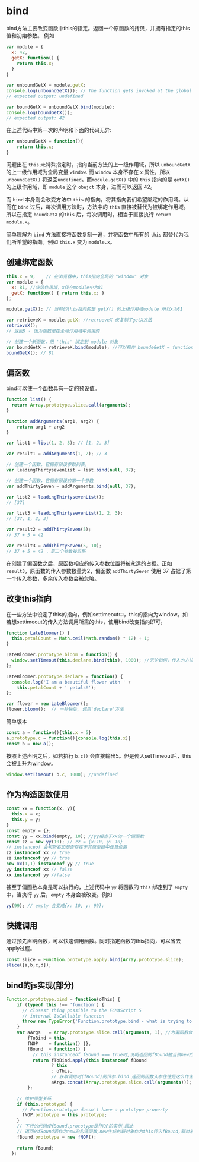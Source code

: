 # bind
bind方法主要改变函数中this的指定。返回一个原函数的拷贝，并拥有指定的this值和初始参数。
例如
```js
var module = {
  x: 42,
  getX: function() {
    return this.x;
  }
}

var unboundGetX = module.getX;
console.log(unboundGetX()); // The function gets invoked at the global scope
// expected output: undefined

var boundGetX = unboundGetX.bind(module);
console.log(boundGetX());
// expected output: 42
```
在上述代码中第一次的声明和下面的代码无异:
```js
var unboundGetX = function(){
    return this.x;
}
```
问题出在 `this` 未特殊指定时，指向当前方法的上一级作用域，所以 `unboundGetX` 的上一级作用域为全局变量 `window`. 而 `window` 本身不存在 `x` 属性，所以 `unboundGetX()` 将返回`undefined`。而`module.getX()` 中的 `this` 指向的是 `getX()` 的上级作用域，即 `module` 这个 `obejct` 本身，进而可以返回 42。

而 `bind` 本身则会改变方法中 `this` 的指向，将其指向我们希望绑定的作用域。从而在 `bind` 过后，每次调用方法时，方法中的 `this` 直接被替代为被绑定作用域。所以在指定 `boundGetX` 的`this` 后，每次调用时，相当于直接执行 `return module.x`。

简单理解为 `bind` 方法直接将函数复制一遍，并将函数中所有的 `this` 都替代为我们所希望的指向。例如 `this.x` 变为 `module.x`。

## 创建绑定函数
```js
this.x = 9;    // 在浏览器中，this指向全局的 "window" 对象
var module = {
  x: 81, //块级作用域，x仅在module中为81
  getX: function() { return this.x; }
};

module.getX(); // 当前的this指向的是 getX() 的上级作用域module 所以x为81

var retrieveX = module.getX; //retrueveX 仅复制了getX方法
retrieveX();
// 返回9 - 因为函数是在全局作用域中调用的

// 创建一个新函数，把 'this' 绑定到 module 对象
var boundGetX = retrieveX.bind(module); //可以视作 boundeGetX = function(){return module.x}
boundGetX(); // 81
```

## 偏函数
bind可以使一个函数具有一定的预设值。
```js
function list() {
  return Array.prototype.slice.call(arguments);
}

function addArguments(arg1, arg2) {
    return arg1 + arg2
}

var list1 = list(1, 2, 3); // [1, 2, 3]

var result1 = addArguments(1, 2); // 3

// 创建一个函数，它拥有预设参数列表。
var leadingThirtysevenList = list.bind(null, 37);

// 创建一个函数，它拥有预设的第一个参数
var addThirtySeven = addArguments.bind(null, 37); 

var list2 = leadingThirtysevenList(); 
// [37]

var list3 = leadingThirtysevenList(1, 2, 3); 
// [37, 1, 2, 3]

var result2 = addThirtySeven(5); 
// 37 + 5 = 42 

var result3 = addThirtySeven(5, 10);
// 37 + 5 = 42 ，第二个参数被忽略
```
在创建了偏函数之后，原函数相应的传入参数位置将被永远的占据。正如 `result3`，原函数的传入参数数量为2，偏函数 `addThirtySeven` 使用 37 占据了第一个传入参数，多余传入参数会被忽略。 

## 改变this指向
在一些方法中设定了this的指向，例如settimeout中，this的指向为window。如若想settimeout的传入方法调用所需的this，使用bind改变指向即可。
```js
function LateBloomer() {
  this.petalCount = Math.ceil(Math.random() * 12) + 1;
}

LateBloomer.prototype.bloom = function() {
  window.setTimeout(this.declare.bind(this), 1000); //无论如何，传入的方法都会被直接提升作用域至全局变量。所以如果不绑定this，this将直接指向window。
};

LateBloomer.prototype.declare = function() {
  console.log('I am a beautiful flower with ' +
    this.petalCount + ' petals!');
};

var flower = new LateBloomer();
flower.bloom();  // 一秒钟后, 调用'declare'方法
```
简单版本
```js
const a = function(){this.x = 5}
a.prototype.c = function(){console.log(this.x)}
const b = new a();
```
按照上述声明之后，如若执行 `b.c()` 会直接输出5。但是传入setTimeout后，this会被上升为window。
```js
window.setTimeout( b.c, 1000); //undefined
```

## 作为构造函数使用
```js
const xx = function(x, y){
  this.x = x;
  this.y = y;
}
const empty = {};
const yy = xx.bind(empty, 10); //yy相当于xx的一个偏函数
const zz = new yy(10); // zz = {x:10, y: 10}
// instanceof 会判断右边是否存在于其原型链中任意位置
zz instanceof xx // true
zz instanceof yy // true
new xx(1,1) instanceof yy // true
yy instanceof xx // false
xx instanceof yy //false
```
甚至于偏函数本身是可以执行的，上述代码中 `yy` 将函数的 `this` 绑定到了 `empty` 中，当执行 `yy` 后，`empty` 本身会被改变。例如
```js
yy(99); // empty 会变成{x: 10, y: 99};
```

## 快捷调用
通过预先声明函数，可以快速调用函数。同时指定函数的this指向，可以省去apply过程。
```js
const slice = Function.prototype.apply.bind(Array.prototype.slice);
slice([a,b,c,d]);
```

## bind的js实现(部分)
```js
Function.prototype.bind = function(oThis) {
    if (typeof this !== 'function') {
      // closest thing possible to the ECMAScript 5
      // internal IsCallable function
      throw new TypeError('Function.prototype.bind - what is trying to be bound is not callable');
    }
    var aArgs   = Array.prototype.slice.call(arguments, 1), //为偏函数做准备
        fToBind = this,
        fNOP    = function() {},
        fBound  = function() {
          // this instanceof fBound === true时,说明返回的fBound被当做new的构造函数调用
          return fToBind.apply(this instanceof fBound
                 ? this
                 : oThis,
                 // 获取调用时(fBound)的传参.bind 返回的函数入参往往是这么传递的
                 aArgs.concat(Array.prototype.slice.call(arguments)));
        };

    // 维护原型关系
    if (this.prototype) {
      // Function.prototype doesn't have a prototype property
      fNOP.prototype = this.prototype; 
    }
    // 下行的代码使fBound.prototype是fNOP的实例,因此
    // 返回的fBound若作为new的构造函数,new生成的新对象作为this传入fBound,新对象的__proto__就是fNOP的实例
    fBound.prototype = new fNOP();

    return fBound;
  };
```